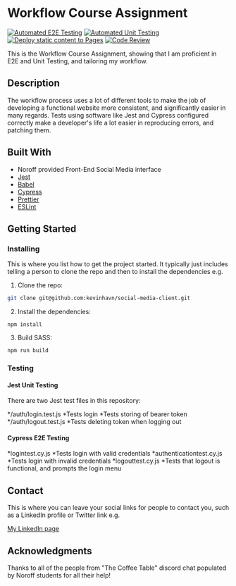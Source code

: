 # Workflow Course Assignment

[![Automated E2E Testing](https://github.com/KevinHavn/social-media-client/actions/workflows/automated-e2e-testing.yml/badge.svg?branch=workflow)](https://github.com/KevinHavn/social-media-client/actions/workflows/automated-e2e-testing.yml) [![Automated Unit Testing](https://github.com/KevinHavn/social-media-client/actions/workflows/automated-unit-testing.yml/badge.svg?branch=workflow)](https://github.com/KevinHavn/social-media-client/actions/workflows/automated-unit-testing.yml) 
[![Deploy static content to Pages](https://github.com/KevinHavn/social-media-client/actions/workflows/pages.yml/badge.svg)](https://github.com/KevinHavn/social-media-client/actions/workflows/pages.yml) [![Code Review](https://github.com/KevinHavn/social-media-client/actions/workflows/gpt.yml/badge.svg)](https://github.com/KevinHavn/social-media-client/actions/workflows/gpt.yml)

This is the Workflow Course Assignment, showing that I am proficient in E2E and Unit Testing, and tailoring my workflow.

## Description

The workflow process uses a lot of different tools to make the job of developing a functional website more consistent, and significantly easier in many regards.
Tests using software like Jest and Cypress configured correctly make a developer's life a lot easier in reproducing errors, and patching them.

## Built With

- Noroff provided Front-End Social Media interface
- [Jest](https://jestjs.io/)
- [Babel](https://babeljs.io/)
- [Cypress](https://www.cypress.io/)
- [Prettier](https://prettier.io/)
- [ESLint](https://eslint.org/)

## Getting Started

### Installing

This is where you list how to get the project started. It typically just includes telling a person to clone the repo and then to install the dependencies e.g.

1. Clone the repo:

```bash
git clone git@github.com:kevinhavn/social-media-client.git
```

2. Install the dependencies:

```
npm install
```

3. Build SASS:
```
npm run build
```

### Testing

#### Jest Unit Testing

There are two Jest test files in this repository:

*/auth/login.test.js
    *Tests login
    *Tests storing of bearer token
*/auth/logout.test.js
    *Tests deleting token when logging out


#### Cypress E2E Testing

*logintest.cy.js
    *Tests login with valid credentials
*authenticationtest.cy.js
    *Tests login with invalid credentials
*logouttest.cy.js
    *Tests that logout is functional, and prompts the login menu

## Contact

This is where you can leave your social links for people to contact you, such as a LinkedIn profile or Twitter link e.g.

[My LinkedIn page](https://www.linkedin.com/kevin-havn)



## Acknowledgments

Thanks to all of the people from "The Coffee Table" discord chat populated by Noroff students for all their help!